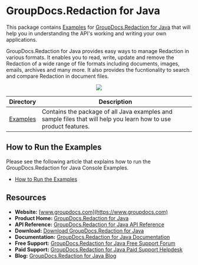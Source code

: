 # GroupDocs.Redaction for Java


This package contains [Examples](https://github.com/groupdocs-redaction/GroupDocs.Redaction-for-Java/tree/master/Examples) for [GroupDocs.Redaction for Java](https://products.groupdocs.com/redaction/java) that will help you in understanding the API's working and writing your own applications.

GroupDocs.Redaction for Java provides easy ways to manage Redaction in various formats. It enables you to read, write, update and remove the Redaction of a wide range of file formats including documents, images, emails, archives and many more. It also provides the fucntionality to search and compare Redaction in document files.

<p align="center">

  <a title="Download complete GroupDocs.Redaction for Java source code" href="https://github.com/groupdocs-redaction/GroupDocs.Redaction-for-Java/archive/master.zip">
	<img src="https://raw.github.com/AsposeExamples/java-examples-dashboard/master/images/downloadZip-Button-Large.png" />
  </a>
</p>

Directory | Description
--------- | -----------
[Examples](https://github.com/groupdocs-redaction/GroupDocs.Redaction-for-Java/tree/master/Examples)  | Contains the package of all Java examples and sample files that will help you learn how to use product features. 

## How to Run the Examples
Please see the following article that explains how to run the GroupDocs.Redaction for Java Console Examples.

+ [How to Run the Examples](https://docs.groupdocs.com/display/redactionjava/How+to+Run+Examples)

##  Resources

+ **Website:** [www.groupdocs.com](https://www.groupdocs.com)
+ **Product Home:** [GroupDocs.Redaction for Java](https://products.groupdocs.com/redaction/java)
+ **API Reference:** [GroupDocs.Redaction for Java API Reference](https://apireference.groupdocs.com/java/redaction)
+ **Download:** [Download GroupDocs.Redaction for Java](https://artifact.groupdocs.com/repo/com/groupdocs/groupdocs-redaction/)
+ **Documentation:** [GroupDocs.Redaction for Java Documentation](https://docs.groupdocs.com/display/redactionjava/Home)
+ **Free Support:** [GroupDocs.Redaction for Java Free Support Forum](https://forum.groupdocs.com/c/redaction)
+ **Paid Support:** [GroupDocs.Redaction for Java Paid Support Helpdesk](https://helpdesk.groupdocs.com/)
+ **Blog:** [GroupDocs.Redaction for Java Blog](https://blog.groupdocs.com/category/groupdocs-redaction-product-family/)
